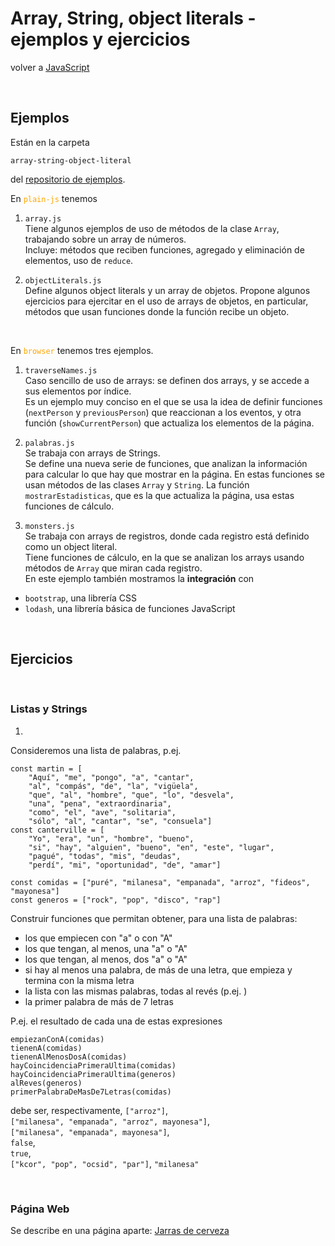 # Array, String, object literals - ejemplos y ejercicios

volver a [JavaScript](./javascript-intro.md)

<br/>

## Ejemplos
Están en la carpeta 
```
array-string-object-literal
```
del [repositorio de ejemplos](https://github.com/obj2-material/javascript-dom).

En <span style="color: orange">`plain-js`</span> tenemos
1. `array.js`   
  Tiene algunos ejemplos de uso de métodos de la clase `Array`, trabajando sobre un array de números.  
  Incluye: métodos que reciben funciones, agregado y eliminación de elementos, uso de `reduce`.

2. `objectLiterals.js`  
  Define algunos object literals y un array de objetos.
  Propone algunos ejercicios para ejercitar en el uso de arrays de objetos, en particular, métodos que usan funciones donde la función recibe un objeto.

<br/>

En <span style="color: orange">`browser`</span> tenemos tres ejemplos.
1. `traverseNames.js`  
  Caso sencillo de uso de arrays: se definen dos arrays, y se accede a sus elementos por índice.  
  Es un ejemplo muy conciso en el que se usa la idea de definir funciones (`nextPerson` y `previousPerson`) que reaccionan a los eventos, y otra función (`showCurrentPerson`) que actualiza los elementos de la página.

2. `palabras.js`  
  Se trabaja con arrays de Strings.  
  Se define una nueva serie de funciones, que analizan la información para calcular lo que hay que mostrar en la página. 
  En estas funciones se usan métodos de las clases `Array` y `String`.
  La función `mostrarEstadisticas`, que es la que actualiza la página, usa estas funciones de cálculo.

3. `monsters.js`  
  Se trabaja con arrays de registros, donde cada registro está definido como un object literal.  
  Tiene funciones de cálculo, en la que se analizan los arrays usando métodos de `Array` que miran cada registro.  
  En este ejemplo también mostramos la **integración** con 
  - `bootstrap`, una librería CSS
  - `lodash`, una librería básica de funciones JavaScript
  
<br/>

## Ejercicios

<br/>

### Listas y Strings
1. 
  Consideremos una lista de palabras, p.ej.  

```
const martin = [
    "Aquí", "me", "pongo", "a", "cantar", 
    "al", "compás", "de", "la", "vigüela", 
    "que", "al", "hombre", "que", "lo", "desvela", 
    "una", "pena", "extraordinaria", 
    "como", "el", "ave", "solitaria", 
    "sólo", "al", "cantar", "se", "consuela"]
const canterville = [
    "Yo", "era", "un", "hombre", "bueno", 
    "si", "hay", "alguien", "bueno", "en", "este", "lugar", 
    "pagué", "todas", "mis", "deudas", 
    "perdí", "mi", "oportunidad", "de", "amar"]

const comidas = ["puré", "milanesa", "empanada", "arroz", "fideos", "mayonesa"]
const generos = ["rock", "pop", "disco", "rap"]
```

  Construir funciones que permitan obtener, para una lista de palabras:

  - los que empiecen con "a" o con "A"
  - los que tengan, al menos, una "a" o "A"
  - los que tengan, al menos, dos "a" o "A"
  - si hay al menos una palabra, de más de una letra, que empieza y termina con la misma letra
  - la lista con las mismas palabras, todas al revés (p.ej. )
  - la primer palabra de más de 7 letras

  P.ej. el resultado de cada una de estas expresiones  

```
empiezanConA(comidas)
tienenA(comidas)
tienenAlMenosDosA(comidas)
hayCoincidenciaPrimeraUltima(comidas)
hayCoincidenciaPrimeraUltima(generos)
alReves(generos)
primerPalabraDeMasDe7Letras(comidas)
```
  
  debe ser, respectivamente,
  `["arroz"]`,  
  `["milanesa", "empanada", "arroz", mayonesa"]`,  
  `["milanesa", "empanada", mayonesa"]`,  
  `false`,  
  `true`,  
  `["kcor", "pop", "ocsid", "par"]`,
  `"milanesa"`  

  <br/>

<!--  
2. Construir una función que, dados una lista de números `ln` y un número `x`, devuelva una lista con dos listas, la primera con los elementos de `ln` que sean números menores o iguales a `x`, la segunda con los que sean mayores a `x`.  
  P.ej. `separarSegun([3,8,21,2,19,6,1,22,4],10)` debe devolver `[[3,8,2,6,1,4],[21,19,22]]`.
  <br/>
3. Construir una función que, dados una lista `lln` donde cada elemento es, a su vez, una lista de números, y un número `x`, devuelva una lista con las listas en `lln` donde está `x`.
  P.ej. `listasDondeEsta([[1,2,3],[4,8,13],[71,4,5,9],[2,5,6,1]],4)` debe devolver `[[4,8,13],[71,4,5,9]]`.
  <br/>
4. Construir la función `repetir(str,n)` que devuelve un String consistente en `n` copias del String `str`.
  P.ej. `repetir("pepo", 4)` debe devolver `"pepopepopepopepo"`.

<br/>

### Object literals
Considerar listas de registros de lluvia, con año, ciudad y milímetros caídos. P.ej.
```
let centroBuenosAires = [
    {year: 1902, city: 'Chas', mm: 822}, {year: 1903, city: 'Chas', mm: 901},
    {year: 1904, city: 'Chas', mm: 940}, 
    {year: 1902, city: 'Newton', mm: 749}, {year: 1903, city: 'Newton', mm: 748}, 
    {year: 1903, city: 'Villanueva', mm: 951}, {year: 1905, city: 'Villanueva', mm: 922},
    {year: 1902, city: 'Gral. Belgrano', mm: 883}
    ]
let misiones = [
    {year: 1902, city: 'Oberá', mm: 2304}, {year: 1903, city: 'Oberá', mm: 1891},
    {year: 1902, city: 'Andresito', mm: 1504}
]
```
Armar funciones que permitan, para una lista de registros de lluvia

  - cuánto llovió en un año en una ciudad.
    P.ej. `cuantoLlovioEn(centroBuenosAires, "Newton", 1903)` debe devolver `748`.
  - si hay al menos un registro de una ciudad.
    P.ej. `hayDatosDe(centroBuenosAires, "Jeppener")` y `hayDatosDe(centroBuenosAires, "Villanueva")` deben devolver `false` y `true` respectivamente.
  - los registros, con todos los datos, que correspondan a una cantidad de milímetros llovidos mayor a un número dado.  
    P.ej. `registrosQueExceden(centroBuenosAires, 930)` debe devolver  
    `[{year: 1904, city: 'Chas', mm: 940}, {year: 1903, city: 'Villanueva', mm: 951}]`.
  - cuánto llovió en total en una ciudad, sumando todos los años para los que hay registro.
    P.ej. `totalLluvias(centroBuenosAires,"Newton")` debe devolver `1497`.
  - si una ciudad está bien regada, o sea, tiene al menos dos registros, y en cada uno llovió al menos 900 mm. En `centroBuenosAires`, la única ciudad bien regada es Villanueva.
  - el registro (con todos los datos) con la mayor cantidad de lluvia. Para `centroBuenosAires`, es `{year: 1903, city: 'Villanueva', mm: 951}`.
  - para qué años hay registro en una ciudad. 
    P.ej. para `centroBuenosAires` debe devolver `[1902, 1903, 1904, 1905]` (en cualquier orden).
  - los registros de un año con ciudad y mm.
    P.ej., `registrosDelAnio(centroBuenosAires,1902)` tiene que devolver
  `[{city: 'Chas', mm: 822}, {city: 'Newton', mm: 749}, {city: 'Villanueva', mm: 951}]`.
  - (difícil) el resultado de agregar registros de una ciudad con este formato  
    `agregarRegistros(centroBuenosAires, "Ranchos", [{year: 1902, mm: 1041}, {year: 1903, mm: 1054}])`.  
    Tip: ver `Object.assign`.
  - (aún más difícil) lo mismo pero con este formato  
    `agregarRegistros(centroBuenosAires, "Ranchos", 1902, 1041, 1903, 1054)`  
    (alterna año y mm).
    Ver cantidad variable de argumentos.  
    Una variante más fácil es  
    `agregarRegistros(centroBuenosAires, "Ranchos", [1902, 1041, 1903, 1054])`.
-->

### Página Web
Se describe en una página aparte: [Jarras de cerveza](./jarras-de-cerveza.md)

  
